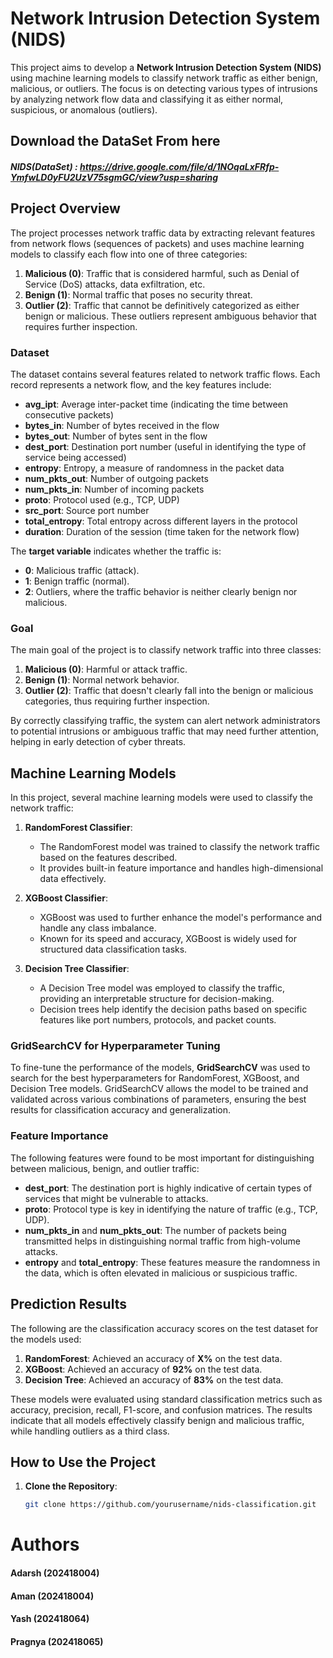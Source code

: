# Network Intrusion Detection System (NIDS)

This project aims to develop a **Network Intrusion Detection System (NIDS)** using machine learning models to classify network traffic as either benign, malicious, or outliers. The focus is on detecting various types of intrusions by analyzing network flow data and classifying it as either normal, suspicious, or anomalous (outliers). 
## Download the DataSet From here
##### *NIDS(DataSet) : https://drive.google.com/file/d/1NOqaLxFRfp-YmfwLD0yFU2UzV75sgmGC/view?usp=sharing*
## Project Overview

The project processes network traffic data by extracting relevant features from network flows (sequences of packets) and uses machine learning models to classify each flow into one of three categories:
1. **Malicious (0)**: Traffic that is considered harmful, such as Denial of Service (DoS) attacks, data exfiltration, etc.
2. **Benign (1)**: Normal traffic that poses no security threat.
3. **Outlier (2)**: Traffic that cannot be definitively categorized as either benign or malicious. These outliers represent ambiguous behavior that requires further inspection.

### Dataset

The dataset contains several features related to network traffic flows. Each record represents a network flow, and the key features include:

- **avg_ipt**: Average inter-packet time (indicating the time between consecutive packets)
- **bytes_in**: Number of bytes received in the flow
- **bytes_out**: Number of bytes sent in the flow
- **dest_port**: Destination port number (useful in identifying the type of service being accessed)
- **entropy**: Entropy, a measure of randomness in the packet data
- **num_pkts_out**: Number of outgoing packets
- **num_pkts_in**: Number of incoming packets
- **proto**: Protocol used (e.g., TCP, UDP)
- **src_port**: Source port number
- **total_entropy**: Total entropy across different layers in the protocol
- **duration**: Duration of the session (time taken for the network flow)

The **target variable** indicates whether the traffic is:
- **0**: Malicious traffic (attack).
- **1**: Benign traffic (normal).
- **2**: Outliers, where the traffic behavior is neither clearly benign nor malicious.

### Goal

The main goal of the project is to classify network traffic into three classes:
1. **Malicious (0)**: Harmful or attack traffic.
2. **Benign (1)**: Normal network behavior.
3. **Outlier (2)**: Traffic that doesn't clearly fall into the benign or malicious categories, thus requiring further inspection.

By correctly classifying traffic, the system can alert network administrators to potential intrusions or ambiguous traffic that may need further attention, helping in early detection of cyber threats.

## Machine Learning Models

In this project, several machine learning models were used to classify the network traffic:

1. **RandomForest Classifier**: 
   - The RandomForest model was trained to classify the network traffic based on the features described.
   - It provides built-in feature importance and handles high-dimensional data effectively.

2. **XGBoost Classifier**:
   - XGBoost was used to further enhance the model's performance and handle any class imbalance.
   - Known for its speed and accuracy, XGBoost is widely used for structured data classification tasks.

3. **Decision Tree Classifier**:
   - A Decision Tree model was employed to classify the traffic, providing an interpretable structure for decision-making.
   - Decision trees help identify the decision paths based on specific features like port numbers, protocols, and packet counts.

### GridSearchCV for Hyperparameter Tuning

To fine-tune the performance of the models, **GridSearchCV** was used to search for the best hyperparameters for RandomForest, XGBoost, and Decision Tree models. GridSearchCV allows the model to be trained and validated across various combinations of parameters, ensuring the best results for classification accuracy and generalization.

### Feature Importance

The following features were found to be most important for distinguishing between malicious, benign, and outlier traffic:

- **dest_port**: The destination port is highly indicative of certain types of services that might be vulnerable to attacks.
- **proto**: Protocol type is key in identifying the nature of traffic (e.g., TCP, UDP).
- **num_pkts_in** and **num_pkts_out**: The number of packets being transmitted helps in distinguishing normal traffic from high-volume attacks.
- **entropy** and **total_entropy**: These features measure the randomness in the data, which is often elevated in malicious or suspicious traffic.

## Prediction Results

The following are the classification accuracy scores on the test dataset for the models used:

1. **RandomForest**: Achieved an accuracy of **X%** on the test data.
2. **XGBoost**: Achieved an accuracy of **92%** on the test data.
3. **Decision Tree**: Achieved an accuracy of **83%** on the test data.

These models were evaluated using standard classification metrics such as accuracy, precision, recall, F1-score, and confusion matrices. The results indicate that all models effectively classify benign and malicious traffic, while handling outliers as a third class.

## How to Use the Project

1. **Clone the Repository**:
   ```bash
   git clone https://github.com/yourusername/nids-classification.git

# Authors


#### Adarsh (202418004)
#### Aman (202418004)
#### Yash (202418064)
#### Pragnya (202418065)

